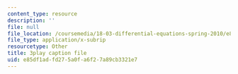 ```yaml
---
content_type: resource
description: ''
file: null
file_location: /coursemedia/18-03-differential-equations-spring-2010/e85df1adfd275a0fa6f27a89cb3321e7_e3FfmXtkppM.vtt
file_type: application/x-subrip
resourcetype: Other
title: 3play caption file
uid: e85df1ad-fd27-5a0f-a6f2-7a89cb3321e7
---
```

